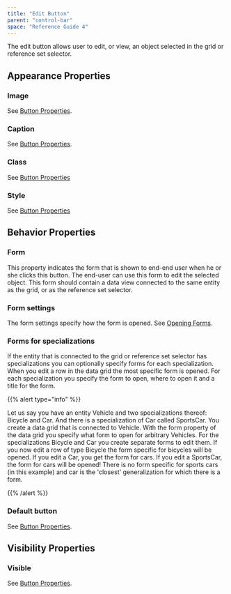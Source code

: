 ```yaml
---
title: "Edit Button"
parent: "control-bar"
space: "Reference Guide 4"
---
```

The edit button allows user to edit, or view, an object selected in the grid or reference set selector.

## Appearance Properties

### Image

See [Button Properties](button-properties).

### Caption

See [Button Properties](button-properties).

### Class

See [Button Properties](button-properties)

### Style

See [Button Properties](button-properties)

## Behavior Properties

### Form

This property indicates the form that is shown to end-end user when he or she clicks this button. The end-user can use this form to edit the selected object. This form should contain a data view connected to the same entity as the grid, or as the reference set selector.

### Form settings

The form settings specify how the form is opened. See [Opening Forms](opening-forms).

### Forms for specializations

If the entity that is connected to the grid or reference set selector has specializations you can optionally specify forms for each specialization. When you edit a row in the data grid the most specific form is opened. For each specialization you specify the form to open, where to open it and a title for the form.

{{% alert type="info" %}}

Let us say you have an entity Vehicle and two specializations thereof: Bicycle and Car. And there is a specialization of Car called SportsCar. You create a data grid that is connected to Vehicle. With the form property of the data grid you specify what form to open for arbitrary Vehicles. For the specializations Bicycle and Car you create separate forms to edit them. If you now edit a row of type Bicycle the form specific for bicycles will be opened. If you edit a Car, you get the form for cars. If you edit a SportsCar, the form for cars will be opened! There is no form specific for sports cars (in this example) and car is the 'closest' generalization for which there is a form.

{{% /alert %}}

### Default button

See [Button Properties](button-properties).

## Visibility Properties

### Visible

See [Button Properties](button-properties).
